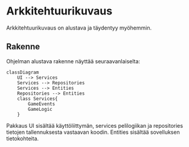 # Arkkitehtuurikuvaus

Arkkitehtuurikuvaus on alustava ja täydentyy myöhemmin.

## Rakenne

Ohjelman alustava rakenne näyttää seuraavanlaiselta:

```mermaid
classDiagram
    UI --> Services
    Services --> Repositories
    Services --> Entities
    Repositories --> Entities
    class Services{
        GameEvents
        GameLogic
    }
```
Pakkaus UI sisältää käyttöliittymän, services pelilogiikan ja repositories tietojen tallennuksesta vastaavan koodin. Entities sisältää sovelluksen tietokohteita.
